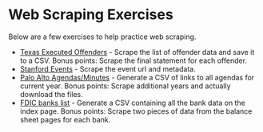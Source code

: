 # Web Scraping Exercises

Below are a few exercises to help practice web scraping.

-   [Texas Executed Offenders](https://www.tdcj.texas.gov/death_row/dr_executed_offenders.html) - Scrape the list of offender data and save it to a CSV. Bonus points: Scrape the final statement for each offender.
-   [Stanford Events](https://events.stanford.edu/) - Scrape the event url and metadata.
-   [Palo Alto Agendas/Minutes](https://www.cityofpaloalto.org/gov/depts/clk/agendas.asp) - Generate a CSV of links to all agendas for current year. Bonus points: Scrape additional years and actually download the files.
-   [FDIC banks list](https://www.fdic.gov/resources/resolutions/bank-failures/failed-bank-list/) - Generate a CSV containing all the bank data on the index page. Bonus points: Scrape two pieces of data from the balance sheet pages for each bank.
